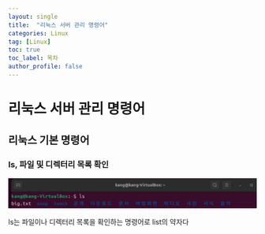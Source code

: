 ```yaml
---
layout: single
title:  "리눅스 서버 관리 명령어"
categories: Linux
tag: [Linux]
toc: true
toc_label: 목차
author_profile: false
---
```


# 리눅스 서버 관리 명령어

## 리눅스 기본 명령어

### ls, 파일 및 디렉터리 목록 확인
![ls](/image/2025-07-31-Linux2/ls.png)

ls는 파일이나 디렉터리 목록을 확인하는 명령어로 list의 약자다
